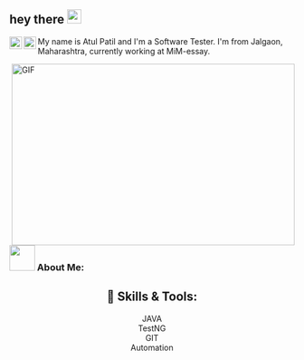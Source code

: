 ## hey there <img src="https://media.giphy.com/media/hvRJCLFzcasrR4ia7z/giphy.gif" width="25px">

<a href="https://twitter.com/priyesh069">
  <img align="left" alt="Atul Patil | Twitter" width="22px" src="https://raw.githubusercontent.com/peterthehan/peterthehan/master/assets/twitter.svg?raw=true" />
</a>
<a href="https://www.linkedin.com/in/atul-patil-6202676b/">
  <img align="left" alt="Atul LinkedIN" width="22px" src="https://github.com/hackerspider1/hackerspider1/blob/main/linkedin.svg?raw=true" />
</a>


My name is Atul Patil and I'm a Software Tester. I'm from Jalgaon, Maharashtra, currently working at MiM-essay.

<img align="right" alt="GIF" src="https://github.com/hackerspider1/hackerspider1/blob/main/code.gif?raw=true" width="500" height="320" />

### <img src="https://github.com/TheDudeThatCode/TheDudeThatCode/blob/master/Assets/Developer.gif" width="45px"> About Me:


<h2 align="center"> 🔧 Skills & Tools: </h2>


<p align="center">
  JAVA
  <br
  Selenium
  <br>
  TestNG
  <br>
  GIT
  <br>
  Automation
  
</p>

<!--
**priyesh069/Priyesh069** is a ✨ _special_ ✨ repository because its `README.md` (this file) appears on your GitHub profile.

Here are some ideas to get you started:

- 🔭 I’m currently working on ...
- 🌱 I’m currently learning ...
- 👯 I’m looking to collaborate on ...
- 🤔 I’m looking for help with ...
- 💬 Ask me about ...
- 📫 How to reach me: ...
- 😄 Pronouns: ...
- ⚡ Fun fact: ...
-->
